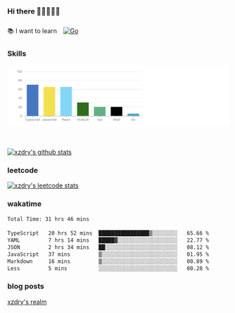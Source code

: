 ### Hi there 👋👋👋👋👋

 :books: I want to learn <a href="https://go.dev/" target="_blank"><img style="margin: 10px" src="https://profilinator.rishav.dev/skills-assets/go-original.svg" alt="Go" height="50" /></a>  

### Skills
![](img/2022-09-05-22-04-20.png)

<br />

[![xzdry's github stats](https://github-readme-stats.vercel.app/api?username=xzdry&count_private=true&show_icons=true&theme=vue)](https://github.com/xzdry)

### leetcode
[![xzdry's leetcode stats](https://leetcard.jacoblin.cool/xzdry-2?theme=light&font=Anek%20Kannada&site=cn)](https://leetcode.cn/u/xzdry-2/)

### wakatime
<!--START_SECTION:waka-->

```text
Total Time: 31 hrs 46 mins

TypeScript   20 hrs 52 mins  ████████████████▒░░░░░░░░   65.66 %
YAML         7 hrs 14 mins   █████▓░░░░░░░░░░░░░░░░░░░   22.77 %
JSON         2 hrs 34 mins   ██░░░░░░░░░░░░░░░░░░░░░░░   08.12 %
JavaScript   37 mins         ▒░░░░░░░░░░░░░░░░░░░░░░░░   01.95 %
Markdown     16 mins         ▒░░░░░░░░░░░░░░░░░░░░░░░░   00.89 %
Less         5 mins          ░░░░░░░░░░░░░░░░░░░░░░░░░   00.28 %
```

<!--END_SECTION:waka-->

### blog posts
[xzdry's realm](https://www.justdry.net/)
